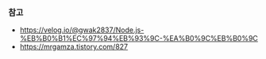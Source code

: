 



### 참고

* https://velog.io/@gwak2837/Node.js-%EB%B0%B1%EC%97%94%EB%93%9C-%EA%B0%9C%EB%B0%9C
* https://mrgamza.tistory.com/827

